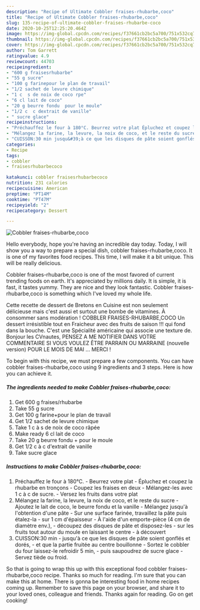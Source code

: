 ```yaml
---
description: "Recipe of Ultimate Cobbler fraises-rhubarbe,coco"
title: "Recipe of Ultimate Cobbler fraises-rhubarbe,coco"
slug: 135-recipe-of-ultimate-cobbler-fraises-rhubarbe-coco
date: 2020-10-25T12:25:20.464Z
image: https://img-global.cpcdn.com/recipes/f37661cb2bc5a700/751x532cq70/cobbler-fraises-rhubarbecoco-photo-principale-de-la-recette.jpg
thumbnail: https://img-global.cpcdn.com/recipes/f37661cb2bc5a700/751x532cq70/cobbler-fraises-rhubarbecoco-photo-principale-de-la-recette.jpg
cover: https://img-global.cpcdn.com/recipes/f37661cb2bc5a700/751x532cq70/cobbler-fraises-rhubarbecoco-photo-principale-de-la-recette.jpg
author: Tom Garrett
ratingvalue: 4.9
reviewcount: 44703
recipeingredient:
- "600 g fraisesrhubarbe"
- "55 g sucre"
- "100 g farinepour le plan de travail"
- "1/2 sachet de levure chimique"
- "1 c  s de noix de coco rpe"
- "6 cl lait de coco"
- "20 g beurre fondu  pour le moule"
- "1/2 c  c dextrait de vanille"
- " sucre glace"
recipeinstructions:
- "Préchauffez le four à 180°C. Beurrez votre plat Épluchez et coupez la rhubarbe en tronçons Coupez les fraises en deux Mélangez-les avec 1 c à c de sucre. Versez les fruits dans votre plat"
- "Mélangez la farine, la levure, la noix de coco, et le reste du sucre Ajoutez le lait de coco, le beurre fondu et la vanille Mélangez jusqu&#39;à l&#39;obtention d&#39;une pâte  Sur une surface farinée, travaillez la pâte puis étalez-la sur 1 cm d&#39;épaisseur À l&#39;aide d&#39;un emporte-pièce (4 cm de diamètre env.), découpez des disques de pâte et disposez-les sur les fruits tout autour du moule en laissant le centre à découvert"
- "CUISSON:30 min jusqu&#39;à ce que les disques de pâte soient gonflés et dorés, et que la partie fruitée au centre bouillonne Sortez le cobbler du four laissez-le refroidir 5 min, puis saupoudrez de sucre glace Servez tiède ou froid."
categories:
- Recipe
tags:
- cobbler
- fraisesrhubarbecoco

katakunci: cobbler fraisesrhubarbecoco 
nutrition: 231 calories
recipecuisine: American
preptime: "PT14M"
cooktime: "PT47M"
recipeyield: "2"
recipecategory: Dessert

---
```



![Cobbler fraises-rhubarbe,coco](https://img-global.cpcdn.com/recipes/f37661cb2bc5a700/751x532cq70/cobbler-fraises-rhubarbecoco-photo-principale-de-la-recette.jpg)

Hello everybody, hope you're having an incredible day today. Today, I will show you a way to prepare a special dish, cobbler fraises-rhubarbe,coco. It is one of my favorites food recipes. This time, I will make it a bit unique. This will be really delicious.

Cobbler fraises-rhubarbe,coco is one of the most favored of current trending foods on earth. It's appreciated by millions daily. It is simple, it is fast, it tastes yummy. They are nice and they look fantastic. Cobbler fraises-rhubarbe,coco is something which I've loved my whole life.

Cette recette de dessert de Bretons en Cuisine est non seulement délicieuse mais c&#39;est aussi et surtout une bombe de vitamines. À consommer sans modération ! COBBLER FRAISES-RHUBARBE,COCO Un dessert irrésistible tout en Fraicheur avec des fruits de saison !!! qui fond dans la bouche. C&#39;est une Spécialité américaine qui associe une texture de. Bonjour les CVnautes, PENSEZ A ME NOTIFIER DANS VOTRE COMMENTAIRE SI VOUS VOULEZ ÊTRE PARRAIN OU MARRAINE (nouvelle version) POUR LE MOIS DE MAI … MERCI !


To begin with this recipe, we must prepare a few components. You can have cobbler fraises-rhubarbe,coco using 9 ingredients and 3 steps. Here is how you can achieve it.

<!--inarticleads1-->

##### The ingredients needed to make Cobbler fraises-rhubarbe,coco:

1. Get 600 g fraises/rhubarbe
1. Take 55 g sucre
1. Get 100 g farine+pour le plan de travail
1. Get 1/2 sachet de levure chimique
1. Take 1 c à s de noix de coco râpée
1. Make ready 6 cl lait de coco
1. Take 20 g beurre fondu + pour le moule
1. Get 1/2 c à c d&#39;extrait de vanille
1. Take  sucre glace




<!--inarticleads2-->

##### Instructions to make Cobbler fraises-rhubarbe,coco:

1. Préchauffez le four à 180°C. - Beurrez votre plat - Épluchez et coupez la rhubarbe en tronçons - Coupez les fraises en deux - Mélangez-les avec 1 c à c de sucre. - Versez les fruits dans votre plat
1. Mélangez la farine, la levure, la noix de coco, et le reste du sucre - Ajoutez le lait de coco, le beurre fondu et la vanille - Mélangez jusqu&#39;à l&#39;obtention d&#39;une pâte -  Sur une surface farinée, travaillez la pâte puis étalez-la - sur 1 cm d&#39;épaisseur - À l&#39;aide d&#39;un emporte-pièce (4 cm de diamètre env.), - découpez des disques de pâte et disposez-les - sur les fruits tout autour du moule en laissant le centre - à découvert
1. CUISSON:30 min - jusqu&#39;à ce que les disques de pâte soient gonflés et dorés, - et que la partie fruitée au centre bouillonne - Sortez le cobbler du four laissez-le refroidir 5 min, - puis saupoudrez de sucre glace - Servez tiède ou froid.




So that is going to wrap this up with this exceptional food cobbler fraises-rhubarbe,coco recipe. Thanks so much for reading. I'm sure that you can make this at home. There is gonna be interesting food in home recipes coming up. Remember to save this page on your browser, and share it to your loved ones, colleague and friends. Thanks again for reading. Go on get cooking!

